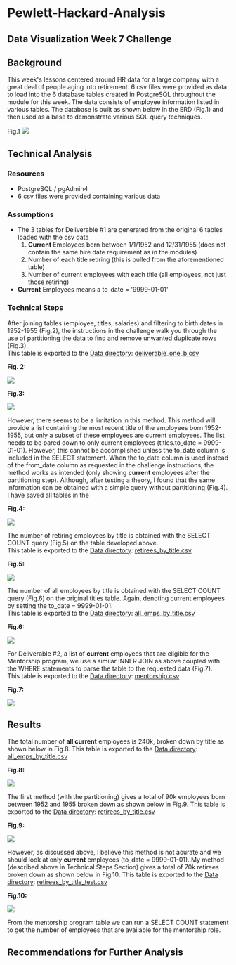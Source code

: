 # Pewlett-Hackard-Analysis

## Data Visualization Week 7 Challenge 

## Background
This week's lessons centered around HR data for a large company with a great deal of people aging into retirement.  6 csv files were provided as data to load into the 6 database tables created in PostgreSQL throughout the module for this week.  The data consists of employee information listed in various tables.  The database is built as shown below in the ERD (Fig.1) and then used as a base to demonstrate various SQL query techniques.  

Fig.1
![](images/Fig1.png) 

## Technical Analysis

### Resources
* PostgreSQL / pgAdmin4
* 6 csv files were provided containing various data

### Assumptions
* The 3 tables for Deliverable #1 are generated from the original 6 tables loaded with the csv data
  1. **Current** Employees born between 1/1/1952 and 12/31/1955 (does not contain the same hire date requirement as in the modules)
  2. Number of each title retiring (this is pulled from the aforementioned table)
  3. Number of current employees with each title (all employees, not just those retiring)
* **Current** Employees means a to_date = '9999-01-01'


### Technical Steps
After joining tables (employee, titles, salaries) and filtering to birth dates in 1952-1955 (Fig.2), the instructions in the challenge walk you through the use of partitioning the data to find and remove unwanted duplicate rows (Fig.3).  
This table is exported to the [Data directory](Data): [deliverable_one_b.csv](Data/deliverable_one_b.csv)

**Fig. 2:**<br>

![](images/Fig2.png)

**Fig.3:**<br>

![](images/Fig3.PNG)


However, there seems to be a limitation in this method.  This method will provide a list containing the most recent title of the employees born 1952-1955, but only a subset of these employees are current employees.  The list needs to be pared down to only current employees (titles.to_date = 9999-01-01).  However, this cannot be accomplished unless the to_date column is included in the SELECT statement.  When the to_date column is used instead of the from_date column as requested in the challenge instructions, the method works as intended (only showing **current** employees after the partitioning step).  Although, after testing a theory, I found that the same information can be obtained with a simple query without partitioning (Fig.4).  I have saved all tables in the 

**Fig.4:**<br>

![](images/Fig4.png)

The number of retiring employees by title is obtained with the SELECT COUNT query (Fig.5) on the table developed above.<br>
This table is exported to the [Data directory](Data):  [retirees_by_title.csv](Data/retirees_by_title.csv)

**Fig.5:**<br>

![](images/Fig5.PNG)

The number of all employees by title is obtained with the SELECT COUNT query (Fig.6) on the original titles table.  Again, denoting current employees by setting the to_date = 9999-01-01.  
This table is exported to the [Data directory](Data):  [all_emps_by_title.csv](Data/all_emps_by_title.csv)

**Fig.6:**<br>

![](images/Fig6.PNG)

For Deliverable #2, a list of **current** employees that are eligible for the Mentorship program, we use a similar INNER JOIN as above coupled with the WHERE statements to parse the table to the requested data (Fig.7).  
This table is exported to the [Data directory](Data): [mentorship.csv](Data/mentorship.csv)

**Fig.7:**<br>

![](images/Fig7.PNG)


## Results

The total number of **all current** employees is 240k, broken down by title as shown below in Fig.8.
This table is exported to the [Data directory](Data):  [all_emps_by_title.csv](Data/all_emps_by_title.csv)

**Fig.8:**<br>

![](images/Fig8.PNG)

The first method (with the partitioning) gives a total of 90k employees born between 1952 and 1955 broken down as shown below in Fig.9.
This table is exported to the [Data directory](Data):  [retirees_by_title.csv](Data/retirees_by_title.csv)

**Fig.9:**<br>

![](images/Fig9.PNG)

However, as discussed above, I believe this method is not acurate and we should look at only **current** employees (to_date = 9999-01-01).  My method (described above in Technical Steps Section) gives a total of 70k retirees broken down as shown below in Fig.10.
This table is exported to the [Data directory](Data):  [retirees_by_title_test.csv](Data/retirees_by_title_test.csv)

**Fig.10:**<br>

![](images/Fig10.PNG)

From the mentorship program table we can run a SELECT COUNT statement to get the number of employees that are available for the mentorship role.  

## Recommendations for Further Analysis


